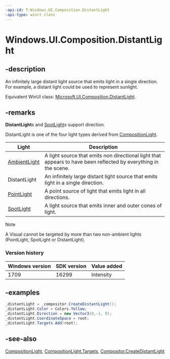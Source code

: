 ```yaml
---
-api-id: T:Windows.UI.Composition.DistantLight
-api-type: winrt class
---
```


<!-- Class syntax.
public class DistantLight : Windows.UI.Composition.CompositionLight, Windows.UI.Composition.IDistantLight
-->

# Windows.UI.Composition.DistantLight

## -description
An infinitely large distant light source that emits light in a single direction. For example, a distant light could be used to represent sunlight.

Equivalent WinUI class: [Microsoft.UI.Composition.DistantLight](/windows/winui/api/microsoft.ui.composition.distantlight).

## -remarks

**DistantLight**s and [SpotLight](spotlight.md)s support direction.

DistantLight is one of the four light types derived from [CompositionLight](compositionlight.md).

| Light | Description |
|---|---|
| [AmbientLight](ambientlight.md) | A light source that emits non directional light that appears to have been reflected by everything in the scene. |
| DistantLight | An infinitely large distant light source that emits light in a single direction. |
| [PointLight](pointlight.md) | A point source of light that emits light in all directions. |
| [SpotLight](spotlight.md) | A light source that emits inner and outer cones of light. |

> [!NOTE]
> A Visual cannot be targeted by more than two non-ambient lights (PointLight, SpotLight or DistantLight).

### Version history

| Windows version | SDK version | Value added |
| -- | -- | -- |
| 1709 | 16299 | Intensity |

## -examples

```csharp
_distantLight = _compositor.CreateDistantLight(); 
_distantLight.Color = Colors.Yellow; 
_distantLight.Direction = new Vector3(0,-1, 0); 
_distantLight.CoordinateSpace = root; 
_distantLight.Targets.Add(root);          
```

## -see-also
[CompositionLight](compositionlight.md), [CompositionLight.Targets](compositionlight_targets.md), [Compositor.CreateDistantLight](compositor_createdistantlight_2124441775.md)
